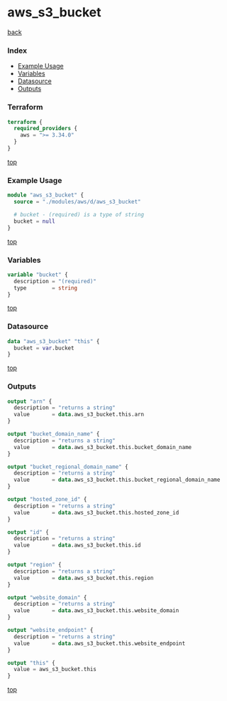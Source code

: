# aws_s3_bucket

[back](../aws.md)

### Index

- [Example Usage](#example-usage)
- [Variables](#variables)
- [Datasource](#datasource)
- [Outputs](#outputs)

### Terraform

```terraform
terraform {
  required_providers {
    aws = ">= 3.34.0"
  }
}
```

[top](#index)

### Example Usage

```terraform
module "aws_s3_bucket" {
  source = "./modules/aws/d/aws_s3_bucket"

  # bucket - (required) is a type of string
  bucket = null
}
```

[top](#index)

### Variables

```terraform
variable "bucket" {
  description = "(required)"
  type        = string
}
```

[top](#index)

### Datasource

```terraform
data "aws_s3_bucket" "this" {
  bucket = var.bucket
}
```

[top](#index)

### Outputs

```terraform
output "arn" {
  description = "returns a string"
  value       = data.aws_s3_bucket.this.arn
}

output "bucket_domain_name" {
  description = "returns a string"
  value       = data.aws_s3_bucket.this.bucket_domain_name
}

output "bucket_regional_domain_name" {
  description = "returns a string"
  value       = data.aws_s3_bucket.this.bucket_regional_domain_name
}

output "hosted_zone_id" {
  description = "returns a string"
  value       = data.aws_s3_bucket.this.hosted_zone_id
}

output "id" {
  description = "returns a string"
  value       = data.aws_s3_bucket.this.id
}

output "region" {
  description = "returns a string"
  value       = data.aws_s3_bucket.this.region
}

output "website_domain" {
  description = "returns a string"
  value       = data.aws_s3_bucket.this.website_domain
}

output "website_endpoint" {
  description = "returns a string"
  value       = data.aws_s3_bucket.this.website_endpoint
}

output "this" {
  value = aws_s3_bucket.this
}
```

[top](#index)